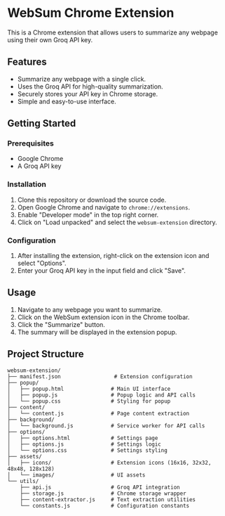 # WebSum Chrome Extension

This is a Chrome extension that allows users to summarize any webpage using their own Groq API key.

## Features

- Summarize any webpage with a single click.
- Uses the Groq API for high-quality summarization.
- Securely stores your API key in Chrome storage.
- Simple and easy-to-use interface.

## Getting Started

### Prerequisites

- Google Chrome
- A Groq API key

### Installation

1. Clone this repository or download the source code.
2. Open Google Chrome and navigate to `chrome://extensions`.
3. Enable "Developer mode" in the top right corner.
4. Click on "Load unpacked" and select the `websum-extension` directory.

### Configuration

1. After installing the extension, right-click on the extension icon and select "Options".
2. Enter your Groq API key in the input field and click "Save".

## Usage

1. Navigate to any webpage you want to summarize.
2. Click on the WebSum extension icon in the Chrome toolbar.
3. Click the "Summarize" button.
4. The summary will be displayed in the extension popup.

## Project Structure

```
websum-extension/
├── manifest.json                 # Extension configuration
├── popup/
│   ├── popup.html               # Main UI interface
│   ├── popup.js                 # Popup logic and API calls
│   └── popup.css                # Styling for popup
├── content/
│   └── content.js               # Page content extraction
├── background/
│   └── background.js            # Service worker for API calls
├── options/
│   ├── options.html             # Settings page
│   ├── options.js               # Settings logic
│   └── options.css              # Settings styling
├── assets/
│   ├── icons/                   # Extension icons (16x16, 32x32, 48x48, 128x128)
│   └── images/                  # UI assets
└── utils/
    ├── api.js                   # Groq API integration
    ├── storage.js               # Chrome storage wrapper
    ├── content-extractor.js     # Text extraction utilities
    └── constants.js             # Configuration constants
```

